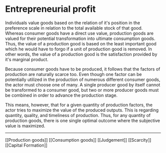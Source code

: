 # Entrepreneurial profit

Individuals value goods based on the relation of it's position in the preference scale in relation to the total available stock of that good. Whereas consumer goods have a direct use value, production goods are valued for their potential transformation into ultimate consumption goods. Thus, the value of a production good is based on the least important good which he would have to forgo if a unit of production good is removed. In other words, the value of a production good is the satisfaction provided by it's marginal product.

Because consumer goods have to be produced, it follows that the factors of production are naturally scarce too. Even though one factor can be potentially utilized in the production of numerous different consumer goods, the actor must choose one of many. A single producer good by itself cannot be transformed to a consumer good, but two or more producer goods must be combined in order to advance the production stage.

This means, however, that for a given quantity of production factors, the actor tries to maximize the value of the produced outputs. This is regarding quantity, quality, and timeliness of production. Thus, for any quantity of production goods, there is one single optimal outcome where the subjective value is maximized.

---
[[Production goods]]
[[Consumption goods]]
[[Judgement]]
[[Scarcity]]
[[Capital Formation]]
